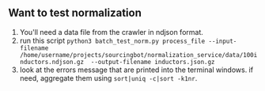 ## Want to test normalization

1. You'll need a data file from the crawler in ndjson format.
2. run this script `python3 batch_test_norm.py process_file --input-filename /home/username/projects/sourcingbot/normalization_service/data/100inductors.ndjson.gz  --output-filename inductors.json.gz`
3. look at the errors message that are printed into the terminal windows. if need, aggregate them using `sort|uniq -c|sort -k1nr`.
